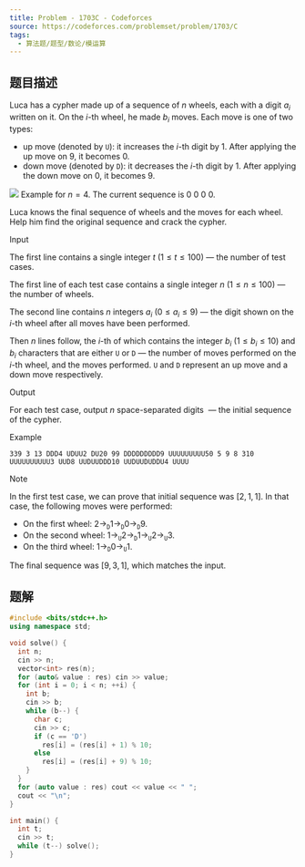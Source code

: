 ```yaml
---
title: Problem - 1703C - Codeforces
source: https://codeforces.com/problemset/problem/1703/C
tags:
  - 算法题/题型/数论/模运算
---
```


## 题目描述
Luca has a cypher made up of a sequence of $n$ wheels, each with a digit $a_{i}$ written on it. On the $i$\-th wheel, he made $b_{i}$ moves. Each move is one of two types:

- up move (denoted by $\mathtt{U}$): it increases the $i$\-th digit by $1$. After applying the up move on $9$, it becomes $0$.
- down move (denoted by $\mathtt{D}$): it decreases the $i$\-th digit by $1$. After applying the down move on $0$, it becomes $9$.

![](https://espresso.codeforces.com/9b0ef328d5e7fc3b82d7b2a05ae3e757d05c7c76.png) Example for $n = 4$. The current sequence is 0 0 0 0.

Luca knows the final sequence of wheels and the moves for each wheel. Help him find the original sequence and crack the cypher.

Input

The first line contains a single integer $t$ ($1 \leq t \leq 100$) — the number of test cases.

The first line of each test case contains a single integer $n$ ($1 \leq n \leq 100$) — the number of wheels.

The second line contains $n$ integers $a_{i}$ ($0 \leq a_{i} \leq 9$) — the digit shown on the $i$\-th wheel after all moves have been performed.

Then $n$ lines follow, the $i$\-th of which contains the integer $b_{i}$ ($1 \leq b_{i} \leq 10$) and $b_{i}$ characters that are either $\mathtt{U}$ or $\mathtt{D}$ — the number of moves performed on the $i$\-th wheel, and the moves performed. $\mathtt{U}$ and $\mathtt{D}$ represent an up move and a down move respectively.

Output

For each test case, output $n$ space-separated digits  — the initial sequence of the cypher.

Example

```
339 3 13 DDD4 UDUU2 DU20 99 DDDDDDDDD9 UUUUUUUUU50 5 9 8 310 UUUUUUUUUU3 UUD8 UUDUUDDD10 UUDUUDUDDU4 UUUU
```

Note

In the first test case, we can prove that initial sequence was $\left[\right. 2 , 1 , 1 \left]\right.$. In that case, the following moves were performed:

- On the first wheel: $2 \rightarrow_{\mathtt{D}}^{} 1 \rightarrow_{\mathtt{D}}^{} 0 \rightarrow_{\mathtt{D}}^{} 9$.
- On the second wheel: $1 \rightarrow_{\mathtt{U}}^{} 2 \rightarrow_{\mathtt{D}}^{} 1 \rightarrow_{\mathtt{U}}^{} 2 \rightarrow_{\mathtt{U}}^{} 3$.
- On the third wheel: $1 \rightarrow_{\mathtt{D}}^{} 0 \rightarrow_{\mathtt{U}}^{} 1$.

The final sequence was $\left[\right. 9 , 3 , 1 \left]\right.$, which matches the input.

## 题解

```cpp
#include <bits/stdc++.h>
using namespace std;

void solve() {
  int n;
  cin >> n;
  vector<int> res(n);
  for (auto& value : res) cin >> value;
  for (int i = 0; i < n; ++i) {
    int b;
    cin >> b;
    while (b--) {
      char c;
      cin >> c;
      if (c == 'D')
        res[i] = (res[i] + 1) % 10;
      else
        res[i] = (res[i] + 9) % 10;
    }
  }
  for (auto value : res) cout << value << " ";
  cout << "\n";
}

int main() {
  int t;
  cin >> t;
  while (t--) solve();
}
```